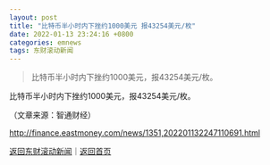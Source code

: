```yaml
---
layout: post
title: "比特币半小时内下挫约1000美元 报43254美元/枚"
date: 2022-01-13 23:24:16 +0800
categories: emnews
tags: 东财滚动新闻
---
```

> 比特币半小时内下挫约1000美元，报43254美元/枚。

<p>比特币半小时内下挫约1000美元，报43254美元/枚。</p><p class="em_media">（文章来源：智通财经）</p>

<http://finance.eastmoney.com/news/1351,202201132247110691.html>

[返回东财滚动新闻](//finews.withounder.com/emnews/)｜[返回首页](//finews.withounder.com/)